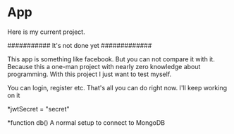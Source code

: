 # App
Here is my current project.

########### It's not done yet #############

This app is something like facebook. But you can not compare it with it.
Because this a one-man project with nearly zero knowledge about programming.
With this project I just want to test myself.

You can login, register etc. That's all you can do right now.
I'll keep working on it


*jwtSecret = "secret"

*function db()
  A normal setup to connect to MongoDB
